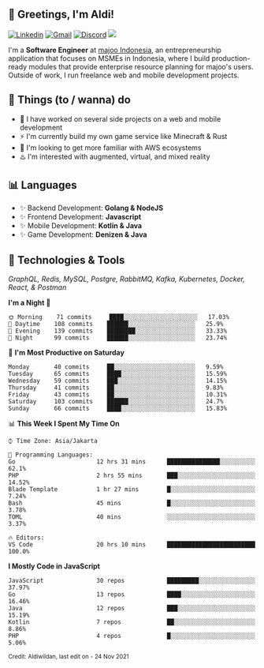 <!-- Greetings -->
## 👋 Greetings, I'm Aldi!

<!-- Social Media -->
[![Linkedin](https://img.shields.io/badge/-aldiwildan-blue?style=flat&logo=Linkedin&logoColor=white)](https://www.linkedin.com/in/aldiwildan/)
[![Gmail](https://img.shields.io/badge/-aldiwild77@gmail.com-c14438?style=flat&logo=Gmail&logoColor=white)](mailto:aldiwild77@gmail.com)
[![Discord](https://img.shields.io/badge/-Chroma-5663F7?style=flat&logo=Discord&logoColor=white)](https://discord.gg/BUxraQ8)
![](https://komarev.com/ghpvc/?username=aldiwildan77&label=Visitor&color=2bbc8a)

<!-- Introduction -->
I'm a **Software Engineer** at [majoo Indonesia](https://majoo.id), an entrepreneurship application that focuses on MSMEs in Indonesia, where I build production-ready modules that provide enterprise resource planning for majoo's users. Outside of work, I run freelance web and mobile development projects.

## 📃 Things (to / wanna) do
- 🐝 I have worked on several side projects on a web and mobile development
- ⚡ I'm currently build my own game service like Minecraft & Rust
- 🌱 I'm looking to get more familiar with AWS ecosystems
- ♨️ I'm interested with augmented, virtual, and mixed reality

## 📊 Languages
- ✨ Backend Development: **Golang & NodeJS**
- ✨ Frontend Development: **Javascript**
- ✨ Mobile Development: **Kotlin & Java**
- ✨ Game Development: **Denizen & Java**

## 🔧 Technologies & Tools
*GraphQL, Redis, MySQL, Postgre, RabbitMQ, Kafka, Kubernetes, Docker, React, & Postman*

<!--START_SECTION:waka-->
**I'm a Night 🦉** 

```text
🌞 Morning    71 commits     ████░░░░░░░░░░░░░░░░░░░░░   17.03% 
🌆 Daytime    108 commits    ██████░░░░░░░░░░░░░░░░░░░   25.9% 
🌃 Evening    139 commits    ████████░░░░░░░░░░░░░░░░░   33.33% 
🌙 Night      99 commits     ██████░░░░░░░░░░░░░░░░░░░   23.74%

```
📅 **I'm Most Productive on Saturday** 

```text
Monday       40 commits     ██░░░░░░░░░░░░░░░░░░░░░░░   9.59% 
Tuesday      65 commits     ████░░░░░░░░░░░░░░░░░░░░░   15.59% 
Wednesday    59 commits     ███░░░░░░░░░░░░░░░░░░░░░░   14.15% 
Thursday     41 commits     ██░░░░░░░░░░░░░░░░░░░░░░░   9.83% 
Friday       43 commits     ██░░░░░░░░░░░░░░░░░░░░░░░   10.31% 
Saturday     103 commits    ██████░░░░░░░░░░░░░░░░░░░   24.7% 
Sunday       66 commits     ████░░░░░░░░░░░░░░░░░░░░░   15.83%

```


📊 **This Week I Spent My Time On** 

```text
⌚︎ Time Zone: Asia/Jakarta

💬 Programming Languages: 
Go                       12 hrs 31 mins      ███████████████░░░░░░░░░░   62.1% 
PHP                      2 hrs 55 mins       ███░░░░░░░░░░░░░░░░░░░░░░   14.52% 
Blade Template           1 hr 27 mins        █░░░░░░░░░░░░░░░░░░░░░░░░   7.24% 
Bash                     45 mins             █░░░░░░░░░░░░░░░░░░░░░░░░   3.78% 
TOML                     40 mins             ░░░░░░░░░░░░░░░░░░░░░░░░░   3.37%

🔥 Editors: 
VS Code                  20 hrs 10 mins      █████████████████████████   100.0%

```

**I Mostly Code in JavaScript** 

```text
JavaScript               30 repos            █████████░░░░░░░░░░░░░░░░   37.97% 
Go                       13 repos            ████░░░░░░░░░░░░░░░░░░░░░   16.46% 
Java                     12 repos            ███░░░░░░░░░░░░░░░░░░░░░░   15.19% 
Kotlin                   7 repos             ██░░░░░░░░░░░░░░░░░░░░░░░   8.86% 
PHP                      4 repos             █░░░░░░░░░░░░░░░░░░░░░░░░   5.06%

```



<!--END_SECTION:waka-->

<sub>Credit: Aldiwildan, last edit on - 24 Nov 2021</sub>
